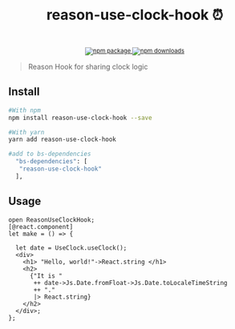 <div align="center">
  <h1>
    <br/>
    reason-use-clock-hook ⏰
    <br />
  </h1>
    <sup>
    <br />
    <br />
    <a href="https://www.npmjs.com/package/reason-use-clock-hook">
      <img src="https://img.shields.io/npm/v/reason-use-clock-hook.svg" alt="npm package" />
    </a>
    <a href="https://www.npmjs.com/package/reason-use-clock-hook">
      <img src="https://img.shields.io/npm/dm/reason-use-clock-hook.svg" alt="npm downloads" />
    </a>
  </sup>
</div>

> Reason Hook for sharing clock logic

## Install

```bash
#With npm
npm install reason-use-clock-hook --save
```

```bash
#With yarn
yarn add reason-use-clock-hook
```

```bash
#add to bs-dependencies
  "bs-dependencies": [
   "reason-use-clock-hook"
  ],
```

## Usage

```reason
open ReasonUseClockHook;
[@react.component]
let make = () => {

  let date = UseClock.useClock();
  <div>
    <h1> "Hello, world!"->React.string </h1>
    <h2>
      {"It is "
       ++ date->Js.Date.fromFloat->Js.Date.toLocaleTimeString
       ++ "."
       |> React.string}
    </h2>
  </div>;
};
```
